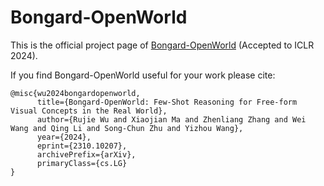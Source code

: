 # Bongard-OpenWorld

This is the official project page of [Bongard-OpenWorld](https://joyjayng.github.io/Bongard-OpenWorld.github.io/) (Accepted to ICLR 2024).

If you find Bongard-OpenWorld useful for your work please cite:
```
@misc{wu2024bongardopenworld,
      title={Bongard-OpenWorld: Few-Shot Reasoning for Free-form Visual Concepts in the Real World}, 
      author={Rujie Wu and Xiaojian Ma and Zhenliang Zhang and Wei Wang and Qing Li and Song-Chun Zhu and Yizhou Wang},
      year={2024},
      eprint={2310.10207},
      archivePrefix={arXiv},
      primaryClass={cs.LG}
}
```
